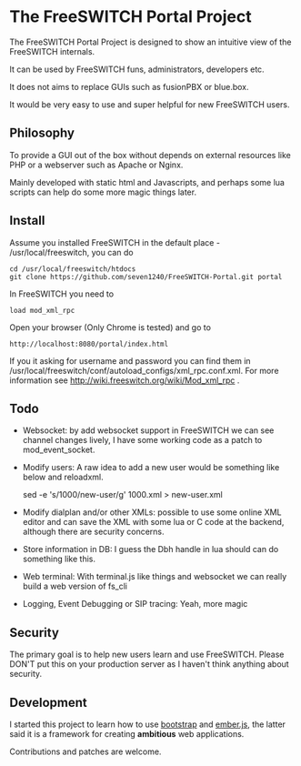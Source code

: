 # The FreeSWITCH Portal Project

The FreeSWITCH Portal Project is designed to show an intuitive view of the FreeSWITCH internals.

It can be used by FreeSWITCH funs, administrators, developers etc.

It does not aims to replace GUIs such as fusionPBX or blue.box.

It would be very easy to use and super helpful for new FreeSWITCH users.

## Philosophy

To provide a GUI out of the box without depends on external resources like PHP or a webserver such as Apache or Nginx.

Mainly developed with static html and Javascripts, and perhaps some lua scripts can help do some more magic things later.

## Install

Assume you installed FreeSWITCH in the default place - /usr/local/freeswitch, you can do

    cd /usr/local/freeswitch/htdocs
    git clone https://github.com/seven1240/FreeSWITCH-Portal.git portal

In FreeSWITCH you need to

    load mod_xml_rpc

Open your browser (Only Chrome is tested) and go to

    http://localhost:8080/portal/index.html

If you it asking for username and password you can find them in /usr/local/freeswitch/conf/autoload_configs/xml\_rpc.conf.xml. For more information see <http://wiki.freeswitch.org/wiki/Mod_xml_rpc> .

## Todo

* Websocket: by add websocket support in FreeSWITCH we can see channel changes lively, I have some working code as a patch to mod\_event\_socket.

* Modify users: A raw idea to add a new user would be something like below and reloadxml.

    sed -e 's/1000/new-user/g' 1000.xml > new-user.xml

* Modify dialplan and/or other XMLs: possible to use some online XML editor and can save the XML with some lua or C code at the backend, although there are security concerns.

* Store information in DB: I guess the Dbh handle in lua should can do something like this.

* Web terminal: With terminal.js like things and websocket we can really build a web version of fs_cli

* Logging, Event Debugging or SIP tracing: Yeah, more magic

## Security

The primary goal is to help new users learn and use FreeSWITCH. Please DON'T put this on your production server as I haven't think anything about security.

## Development

I started this project to learn how to use [bootstrap](twitter.github.com/bootstrap/index.html) and [ember.js](twitter.github.com/bootstrap/index.html), the latter said it is a framework for creating **ambitious** web applications.

Contributions and patches are welcome.

